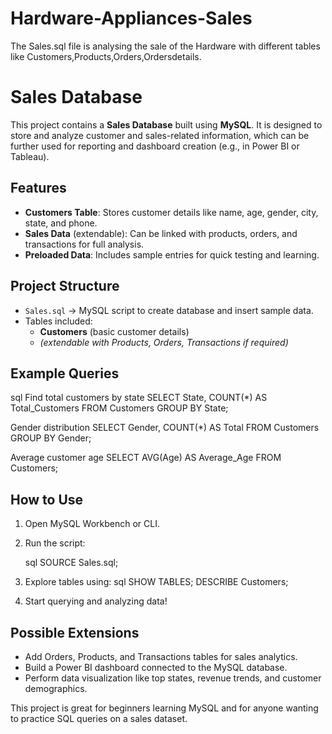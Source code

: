 # Hardware-Appliances-Sales
The Sales.sql file is analysing the sale of the Hardware with different tables like Customers,Products,Orders,Ordersdetails.

# Sales Database
This project contains a **Sales Database** built using **MySQL**. It is designed to store and analyze customer and sales-related information, which can be further used for reporting and dashboard creation (e.g., in Power BI or Tableau).

## Features
* **Customers Table**: Stores customer details like name, age, gender, city, state, and phone.
* **Sales Data** (extendable): Can be linked with products, orders, and transactions for full analysis.
* **Preloaded Data**: Includes sample entries for quick testing and learning.

## Project Structure
* `Sales.sql` → MySQL script to create database and insert sample data.
* Tables included:
  * **Customers** (basic customer details)
  * *(extendable with Products, Orders, Transactions if required)*

## Example Queries
   sql
   Find total customers by state
SELECT State, COUNT(*) AS Total_Customers
FROM Customers
GROUP BY State;

   Gender distribution
SELECT Gender, COUNT(*) AS Total
FROM Customers
GROUP BY Gender;

   Average customer age
SELECT AVG(Age) AS Average_Age FROM Customers;

## How to Use
1. Open MySQL Workbench or CLI.
2. Run the script:

      sql
   SOURCE Sales.sql;
   
3. Explore tables using:
      sql
   SHOW TABLES;
   DESCRIBE Customers;
  
4. Start querying and analyzing data!
   
## Possible Extensions
* Add Orders, Products, and Transactions tables for sales analytics.
* Build a Power BI dashboard connected to the MySQL database.
* Perform data visualization like top states, revenue trends, and customer demographics.

This project is great for beginners learning MySQL and for anyone wanting to practice SQL queries on a sales dataset.
